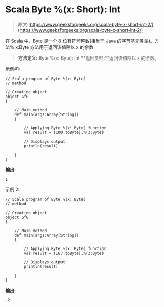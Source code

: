 # Scala Byte %(x: Short): Int

> 原文:[https://www.geeksforgeeks.org/scala-byte-x-short-int-2/](https://www.geeksforgeeks.org/scala-byte-x-short-int-2/)

在 Scala 中，Byte 是一个 8 位有符号整数(相当于 Java 的字节基元类型)。方法% x:Byte 方法用于返回该值除以 x 的余数

> **方法定义:** Byte %(x: Byte): Int
> **返回类型:**返回该值除以 x 的余数。

示例#1:

```
// Scala program of Byte %(x: Byte)
// method 

// Creating object 
object GfG 
{ 

    // Main method 
    def main(args:Array[String]) 
    { 

        // Applying Byte %(x: Byte) function 
        val result = (100.toByte).%(3:Byte) 

        // Displays output 
        println(result) 

    } 
} 
```

**输出:**

```
1
```

示例 2:

```
// Scala program of Byte %(x: Byte)
// method 

// Creating object 
object GfG 
{ 

    // Main method 
    def main(args:Array[String]) 
    { 

        // Applying Byte %(x: Byte) function 
        val result = (167.toByte).%(3:Byte) 

        // Displays output 
        println(result) 

    } 
} 
```

**输出:**

```
-2
```
